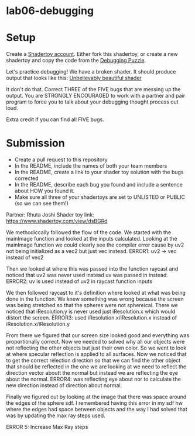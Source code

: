# lab06-debugging

# Setup 

Create a [Shadertoy account](https://www.shadertoy.com/). Either fork this shadertoy, or create a new shadertoy and copy the code from the [Debugging Puzzle](https://www.shadertoy.com/view/flGfRc).

Let's practice debugging! We have a broken shader. It should produce output that looks like this:
[Unbelievably beautiful shader](https://user-images.githubusercontent.com/1758825/200729570-8e10a37a-345d-4aff-8eff-6baf54a32a40.webm)

It don't do that. Correct THREE of the FIVE bugs that are messing up the output. You are STRONGLY ENCOURAGED to work with a partner and pair program to force you to talk about your debugging thought process out loud.

Extra credit if you can find all FIVE bugs.

# Submission
- Create a pull request to this repository
- In the README, include the names of both your team members
- In the README, create a link to your shader toy solution with the bugs corrected
- In the README, describe each bug you found and include a sentence about HOW you found it.
- Make sure all three of your shadertoys are set to UNLISTED or PUBLIC (so we can see them!)

Partner: Rhuta Joshi
Shader toy link: https://www.shadertoy.com/view/dsBGRd

We methodiccally followed the flow of the code. We started with the mainImage function and looked at the inputs calculated.
Looking at the mainImage function we could clearly see the compiler error cause by uv2 not being initialized as a vec2 but just vec instead.
ERROR1: uv2 -> vec instead of vec2

Then we looked at where this was passed into the function raycast and noticed that uv2 was never used instead uv was passed in instead.
ERROR2: uv is used instead of uv2 in raycast function inputs

We then followed raycast to it's definition where looked at what was being done in the function. We knew something was wrong because the screen was being stretched so that the spheres were not sphereical. There we noticed that iResolution.y is never used just iResolution.x which would distort the screen.
ERROR3: used iResolution.x/iResolution.x instead of iResolution.x/iResolution.y

From there we figured that our screen size looked good and everything was proportionally correct. Now we needed to solved why all our objects were not reflecting the other objects but just their own color. So we went to look at where specular reflection is applied to all surfaces. Now we noticed that to get the correct relection direction so that we can find the other object that should be reflected in the one we are looking at we need to reflect the direction vector aboutt the normal but instead we are reflecting the eye about the normal.
ERROR4: was reflecting eye about nor to calculate the new direction instead of direction about normal.

Finally we figured out by looking at the image that there was space around the edges of the sphere sdf. I remembered having this error in my sdf hw where the edges had space between objects and the way I had solved that was by updating the max ray steps used.

ERROR 5: Increase Max Ray steps


